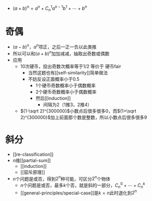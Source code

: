 - $(a+b)^n=a^n+C_n^1a^{n-1}b^1+\cdots +b^n$
# 奇偶
- $(a-b)^n$，$a^n$项正，之后一正一负以此类推
- 所以可以和$(a+b)^n$加加减减，抽取出奇数或偶数
- 应用
  - 10次硬币，投出奇数次概率等于1/2 等价于 硬币fair
    - 当然这题也有[[self-similarity]]简单做法
    - 不妨反设正面概率小于0.5
      - 1个硬币奇数概率小于偶数概率
      - 2个硬币奇数概率小于偶数概率
      - 然后[[induction]]
        - 间隔为2（1推3，2推4）
  - $(1-\sqrt 2)^{300000}$小数点后很多很多0，而$(1+\sqrt 2)^{300000}$加上前面那个数是整数，所以小数点后很多很多9
# 斜分
- [[re-classification]]
- $n$维[[partial-sum]]
  - [[induction]]
  - [[容斥原理]]
- $n$个问题是或否，得到$2^n$种可能，可区分$2^n$个物体
  - $n$个问题是或否，最多$k$个否，就是斜的一部分，$C_n^0+\cdots +C_n^k$
  - [[general-principles/special-case]]是$k=n$此时退化到$2^n$